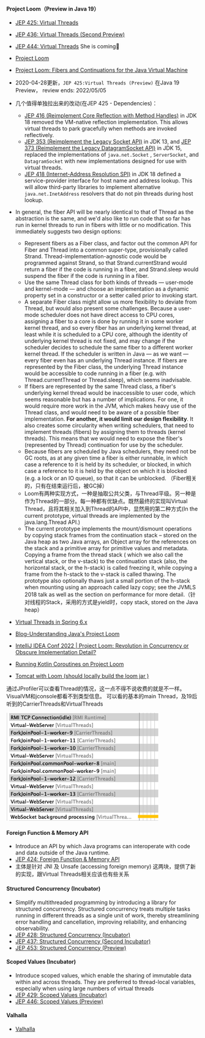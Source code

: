 #### Project Loom（Preview in Java 19）

- [JEP 425: Virtual Threads](https://openjdk.java.net/jeps/425)
- [JEP 436: Virtual Threads (Second Preview)](https://openjdk.org/jeps/436)
- [JEP 444: Virtual Threads](https://openjdk.org/jeps/444)  She is coming🎉
- [Project Loom](https://wiki.openjdk.java.net/display/loom)
- [Project Loom: Fibers and Continuations for the Java Virtual Machine](http://cr.openjdk.java.net/~rpressler/loom/Loom-Proposal.html)
- 2020-04-28更新，`JEP 425:Virtual Threads (Preview)` 在Java 19 Preview， review ends: 2022/05/05

- 几个值得单独拉出来的改动(在JEP 425 - Dependencies)：
    - [JEP 416 (Reimplement Core Reflection with Method Handles)](https://openjdk.java.net/jeps/416) in JDK 18 removed
      the VM-native reflection implementation.
      This allows virtual threads to park gracefully when methods are invoked reflectively.
    - [JEP 353 (Reimplement the Legacy Socket API)](https://openjdk.java.net/jeps/353) in JDK 13,
      and [JEP 373 (Reimplement the Legacy DatagramSocket API)](https://openjdk.java.net/jeps/373) in JDK 15, replaced
      the implementations of `java.net.Socket`
      , `ServerSocket`, and `DatagramSocket` with new implementations designed for use with virtual threads.
    - [JEP 418 (Internet-Address Resolution SPI)](https://openjdk.java.net/jeps/418) in JDK 18 defined a
      service-provider interface for host name and address
      lookup. This will allow third-party libraries to implement alternative `java.net.InetAddress` resolvers that do
      not pin threads during host lookup.

- In general, the fiber API will be nearly identical to that of Thread as the abstraction is the same, and we'd also
  like to run code that so far has run in
  kernel threads to run in fibers with little or no modification. This immediately suggests two design options:
    - Represent fibers as a Fiber class, and factor out the common API for Fiber and Thread into a common super-type,
      provisionally called Strand.
      Thread-implementation-agnostic code would be programmed against Strand, so that Strand.currentStrand would return
      a fiber if the code is running in a
      fiber, and Strand.sleep would suspend the fiber if the code is running in a fiber.
    - Use the same Thread class for both kinds of threads — user-mode and kernel-mode — and choose an implementation as
      a dynamic property set in a constructor
      or a setter called prior to invoking start.
    - A separate Fiber class might allow us more flexibility to deviate from Thread, but would also present some
      challenges. Because a user-mode scheduler does
      not have direct access to CPU cores, assigning a fiber to a core is done by running it in some worker kernel
      thread, and so every fiber has an underlying
      kernel thread, at least while it is scheduled to a CPU core, although the identity of underlying kernel thread is
      not fixed, and may change if the
      scheduler decides to schedule the same fiber to a different worker kernel thread. If the scheduler is written in
      Java — as we want — every fiber even has
      an underlying Thread instance. If fibers are represented by the Fiber class, the underlying Thread instance would
      be accessible to code running in a
      fiber (e.g. with Thread.currentThread or Thread.sleep), which seems inadvisable.
    - If fibers are represented by the same Thread class, a fiber's underlying kernel thread would be inaccessible to
      user code, which seems reasonable but has
      a number of implications. For one, it would require more work in the JVM, which makes heavy use of the Thread
      class, and would need to be aware of a
      possible fiber implementation. **For another, it would limit our design flexibility**. It also creates some
      circularity when writing schedulers, that need
      to
      implement threads (fibers) by assigning them to threads (kernel threads). This means that we would need to expose
      the fiber's (represented by Thread)
      continuation for use by the scheduler.
    - Because fibers are scheduled by Java schedulers, they need not be GC roots, as at any given time a fiber is either
      runnable, in which case a reference to
      it is held by its scheduler, or blocked, in which case a reference to it is held by the object on which it is
      blocked (e.g. a lock or an IO queue), so
      that it can be unblocked. （Fiber相关的，只有在结束运行后，被GC掉）
    - Loom有两种实现方式，一种是抽取公共父类，与Thread平级。另一种是作为Thread的一部分。每一种都有优缺点。既然最终的实现叫Virtual
      Thread，且将其相关加入到Thread的API中，显然用的第二种方式(In the current prototype, virtual threads
      are implemented by the java.lang.Thread API.)
    - The current prototype implements the mount/dismount operations by copying stack frames from the continuation
      stack – stored on the Java heap as two Java
      arrays, an Object array for the references on the stack and a primitive array for primitive values and metadata.
      Copying a frame from the thread stack (
      which we also call the vertical stack, or the v-stack) to the continuation stack (also, the horizontal stack, or
      the h-stack) is called freezing it, while
      copying a frame from the h-stack to the v-stack is called thawing. The prototype also optionally thaws just a
      small portion of the h-stack when mounting
      using an approach called lazy copy; see the JVMLS 2018 talk as well as the section on performance for more
      detail.（针对线程的Stack，采用的方式是yield时，copy
      stack,
      stored on the Java heap）
- [Virtual Threads in Spring 6.x](https://spring.io/blog/2022/10/11/embracing-virtual-threads)
- [Blog-Understanding Java's Project Loom](https://www.marcobehler.com/guides/java-project-loom?mkt_tok=NDI2LVFWRC0xMTQAAAGIcjkwHcDNBFot5rdRdBEUuF6VoChWteoULzKapDGmwmAvhMcx0grhQ0louho-dN1ckoHsIo1dWoRkkUbuaEtY9jNg8gRmb1XxVmmNrLmADNkSKVgN)
- [IntelliJ IDEA Conf 2022 | Project Loom: Revolution in Concurrency or Obscure Implementation Detail?](https://www.youtube.com/watch?v=0DUlUzqr09I)
- [Running Kotlin Coroutines on Project Loom](https://kt.academy/article/dispatcher-loom)
- [Tomcat with Loom (should locally build the loom jar )](https://spring.io/blog/2023/02/27/web-applications-and-project-loom?mkt_tok=NDI2LVFWRC0xMTQAAAGK9IKUrvA5qPotLOlh0dIohY3BM22va8RgaRGjQrGjOA2nq-KFHPGLQbA-l0bWR1G8MTFMRMZ1HebqVsWjpzbl8BYqKtfBIVjYXQc_P8C0kf2Ytomu)

通过JProfiler可以查看Thread的情况，这一点不得不说收费的就是不一样。VisualVM和jconsole都看不到类型信息。
可以看的基本的main Thread，及19后听到的CarrierThreads和VirtualThreads

![](../images/Threads%20wtb%20.png)

#### Foreign Function & Memory API

- Introduce an API by which Java programs can interoperate with code and data outside of the Java runtime.
- [JEP 424: Foreign Function & Memory API](https://openjdk.java.net/jeps/424)
- 主体是针对 JNI 及 Unsafe (accessing foreign memory) 这两块，提供了新的实现，跟Virtual Threads相关应该也有些关系

#### Structured Concurrency (Incubator)

- Simplify multithreaded programming by introducing a library for structured concurrency. Structured concurrency treats
  multiple tasks running in different
  threads as a single unit of work, thereby streamlining error handling and cancellation, improving reliability, and
  enhancing observability.
- [JEP 428: Structured Concurrency (Incubator)](https://openjdk.java.net/jeps/428)
- [JEP 437: Structured Concurrency (Second Incubator)](https://openjdk.org/jeps/437)
- [JEP 453: Structured Concurrency (Preview)](https://openjdk.org/jeps/453)

#### Scoped Values (Incubator)

- Introduce scoped values, which enable the sharing of immutable data within and across threads. They are preferred to
  thread-local variables, especially when using large numbers of virtual threads
- [JEP 429: Scoped Values (Incubator)](https://openjdk.org/jeps/429)
- [JEP 446: Scoped Values (Preview)](https://openjdk.org/jeps/446)

#### Valhalla

- [Valhalla](https://openjdk.org/projects/valhalla/)
